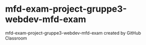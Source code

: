 # mfd-exam-project-gruppe3-webdev-mfd-exam
mfd-exam-project-gruppe3-webdev-mfd-exam created by GitHub Classroom
